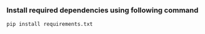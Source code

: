 ### Install required dependencies using following command
```python
pip install requirements.txt

```
